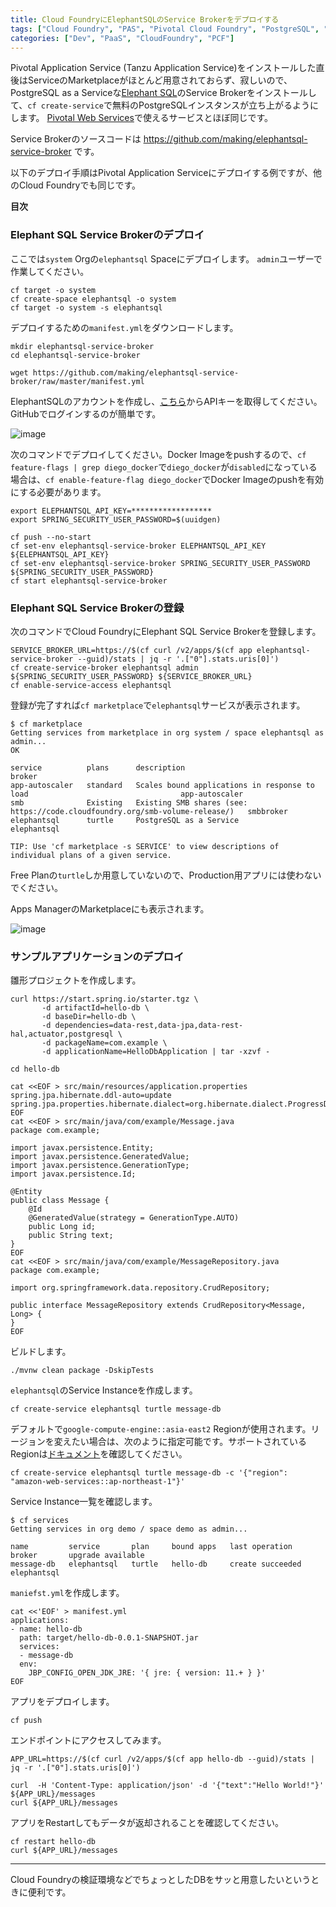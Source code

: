 ```yaml
---
title: Cloud FoundryにElephantSQLのService Brokerをデプロイする
tags: ["Cloud Foundry", "PAS", "Pivotal Cloud Foundry", "PostgreSQL", "Service Broker"]
categories: ["Dev", "PaaS", "CloudFoundry", "PCF"]
---
```


Pivotal Application Service (Tanzu Application Service)をインストールした直後はServiceのMarketplaceがほとんど用意されておらず、寂しいので、
PostgreSQL as a Serviceな[Elephant SQL](https://www.elephantsql.com/)のService Brokerをインストールして、`cf create-service`で無料のPostgreSQLインスタンスが立ち上がるようにします。 [Pivotal Web Services](https://run.pivotal.io)で使えるサービスとほぼ同じです。

Service Brokerのソースコードは https://github.com/making/elephantsql-service-broker です。

以下のデプロイ手順はPivotal Application Serviceにデプロイする例ですが、他のCloud Foundryでも同じです。

**目次**

<!-- toc -->

### Elephant SQL Service Brokerのデプロイ

ここでは`system` Orgの`elephantsql` Spaceにデプロイします。
`admin`ユーザーで作業してください。

```
cf target -o system
cf create-space elephantsql -o system
cf target -o system -s elephantsql
```

デプロイするための`manifest.yml`をダウンロードします。

```
mkdir elephantsql-service-broker
cd elephantsql-service-broker 

wget https://github.com/making/elephantsql-service-broker/raw/master/manifest.yml
```

ElephantSQLのアカウントを作成し、[こちら](https://customer.elephantsql.com/apikeys)からAPIキーを取得してください。
GitHubでログインするのが簡単です。

![image](https://user-images.githubusercontent.com/106908/81426538-4d857280-9194-11ea-98d5-5fb76ca0bfd7.png)

次のコマンドでデプロイしてください。Docker Imageをpushするので、`cf feature-flags | grep diego_docker`で`diego_docker`が`disabled`になっている場合は、`cf enable-feature-flag diego_docker`でDocker Imageのpushを有効にする必要があります。

```
export ELEPHANTSQL_API_KEY=******************
export SPRING_SECURITY_USER_PASSWORD=$(uuidgen)

cf push --no-start
cf set-env elephantsql-service-broker ELEPHANTSQL_API_KEY ${ELEPHANTSQL_API_KEY}
cf set-env elephantsql-service-broker SPRING_SECURITY_USER_PASSWORD ${SPRING_SECURITY_USER_PASSWORD}
cf start elephantsql-service-broker
```

### Elephant SQL Service Brokerの登録

次のコマンドでCloud FoundryにElephant SQL Service Brokerを登録します。

```
SERVICE_BROKER_URL=https://$(cf curl /v2/apps/$(cf app elephantsql-service-broker --guid)/stats | jq -r '.["0"].stats.uris[0]')
cf create-service-broker elephantsql admin ${SPRING_SECURITY_USER_PASSWORD} ${SERVICE_BROKER_URL}
cf enable-service-access elephantsql
```

登録が完了すれば`cf marketplace`で`elephantsql`サービスが表示されます。

```
$ cf marketplace
Getting services from marketplace in org system / space elephantsql as admin...
OK

service          plans      description                                                                    broker
app-autoscaler   standard   Scales bound applications in response to load                                  app-autoscaler
smb              Existing   Existing SMB shares (see: https://code.cloudfoundry.org/smb-volume-release/)   smbbroker
elephantsql      turtle     PostgreSQL as a Service                                                        elephantsql

TIP: Use 'cf marketplace -s SERVICE' to view descriptions of individual plans of a given service.
```

Free Planの`turtle`しか用意していないので、Production用アプリには使わないでください。

Apps ManagerのMarketplaceにも表示されます。

![image](https://user-images.githubusercontent.com/106908/81420695-49a12280-918b-11ea-8bfd-1c2b619241cd.png)


### サンプルアプリケーションのデプロイ

雛形プロジェクトを作成します。

```
curl https://start.spring.io/starter.tgz \
       -d artifactId=hello-db \
       -d baseDir=hello-db \
       -d dependencies=data-rest,data-jpa,data-rest-hal,actuator,postgresql \
       -d packageName=com.example \
       -d applicationName=HelloDbApplication | tar -xzvf -

cd hello-db

cat <<EOF > src/main/resources/application.properties
spring.jpa.hibernate.ddl-auto=update
spring.jpa.properties.hibernate.dialect=org.hibernate.dialect.ProgressDialect
EOF
cat <<EOF > src/main/java/com/example/Message.java
package com.example;

import javax.persistence.Entity;
import javax.persistence.GeneratedValue;
import javax.persistence.GenerationType;
import javax.persistence.Id;

@Entity
public class Message {
    @Id
    @GeneratedValue(strategy = GenerationType.AUTO)
    public Long id;
    public String text;
}
EOF
cat <<EOF > src/main/java/com/example/MessageRepository.java
package com.example;

import org.springframework.data.repository.CrudRepository;

public interface MessageRepository extends CrudRepository<Message, Long> {
}
EOF
```

ビルドします。

```
./mvnw clean package -DskipTests
```

`elephantsql`のService Instanceを作成します。

```
cf create-service elephantsql turtle message-db
```

デフォルトで`google-compute-engine::asia-east2` Regionが使用されます。リージョンを変えたい場合は、次のように指定可能です。サポートされているRegionは[ドキュメント](https://github.com/making/elephantsql-service-broker)を確認してください。

```
cf create-service elephantsql turtle message-db -c '{"region": "amazon-web-services::ap-northeast-1"}'
```

Service Instance一覧を確認します。

```
$ cf services
Getting services in org demo / space demo as admin...

name         service       plan     bound apps   last operation     broker       upgrade available
message-db   elephantsql   turtle   hello-db     create succeeded   elephantsql  
```

`maniefst.yml`を作成します。

```
cat <<'EOF' > manifest.yml
applications:
- name: hello-db
  path: target/hello-db-0.0.1-SNAPSHOT.jar
  services:
  - message-db
  env:
    JBP_CONFIG_OPEN_JDK_JRE: '{ jre: { version: 11.+ } }'
EOF
```

アプリをデプロイします。

```
cf push
```

エンドポイントにアクセスしてみます。

```
APP_URL=https://$(cf curl /v2/apps/$(cf app hello-db --guid)/stats | jq -r '.["0"].stats.uris[0]')

curl  -H 'Content-Type: application/json' -d '{"text":"Hello World!"}'  ${APP_URL}/messages
curl ${APP_URL}/messages
```

アプリをRestartしてもデータが返却されることを確認してください。

```
cf restart hello-db
curl ${APP_URL}/messages
```

---

Cloud Foundryの検証環境などでちょっとしたDBをサッと用意したいというときに便利です。
